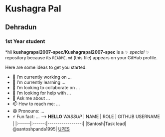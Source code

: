 # Kushagra Pal
## Dehradun 
### 1st Year student 
*hii 
**kushagrapal2007-spec/Kushagrapal2007-spec** is a ✨ _special_ ✨ repository because its `README.md` (this file) appears on your GitHub profile.

Here are some ideas to get you started:

- 🔭 I’m currently working on ...
- 🌱 I’m currently learning ...
- 👯 I’m looking to collaborate on ...
- 🤔 I’m looking for help with ...
- 💬 Ask me about ...
- 📫 How to reach me: ...
- 😄 Pronouns: ...
- ⚡ Fun fact: ...
-->
**HELLO**
  *WASSUP*
  | NAME | ROLE | GITHUB USERNAME |
  |:------|:------:|-----------------:|
  |Santosh|Task lead| @santoshpanda1995|
[UPES](https://www.upes.ac.in)
